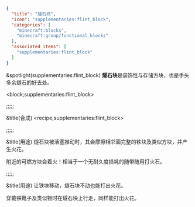 ```json
{
  "title": "燧石块",
  "icon": "supplementaries:flint_block",
  "categories": [
    "minecraft:blocks",
    "minecraft:group/functional_blocks"
  ],
  "associated_items": [
    "supplementaries:flint_block"
  ]
}
```

&spotlight(supplementaries:flint_block)
**燧石块**是装饰性与存储方块，也是手头多余燧石的好去处。

<block;supplementaries:flint_block>

;;;;;

&title(合成)
<recipe;supplementaries:flint_block>

;;;;;

&title(用途)
燧石块被活塞推动时，其会摩擦相邻面完整的铁块及类似方块，并产生火花。


附近的可燃方块会着火！相当于一个无耐久度损耗的随带随用打火石。

;;;;;

&title(用途)
让铁块移动，燧石块不动也能打出火花。


穿戴铁靴子及类似物时在燧石块上行走，同样能打出火花。
